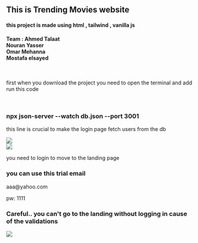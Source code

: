 <h2>This is Trending Movies website</h2>
<h4>this project is made using html , tailwind , vanilla js</h4>
<h4>Team : Ahmed Talaat <br/> Nouran Yasser <br/> Omar Mehanna <br/> Mostafa elsayed</h4>
<br/>
<p>first when you download the project you need to open the terminal and add run this code</p>
<br/>
<h3>npx json-server --watch db.json --port 3001</h3>
<p>this line is crucial to make the login page fetch users from the db</p>
<img src="https://github.com/user-attachments/assets/20890786-3c33-4a2b-b71d-53d2efa8e6d9"/>
<br/>
<img src="https://github.com/user-attachments/assets/caf816c5-095e-4fe0-88c1-aff0ffec5148"/>
<p>you need to login to move to the landing page</p>
<h3>you can use this trial email</h3>
<p>aaa@yahoo.com</p> 
<p>pw: 1111</p> 
<h3>Careful.. you can't go to the landing without logging in cause of the validations </h3>
<img src="https://github.com/user-attachments/assets/32504ef5-9615-423e-870c-3702cc7732a2"/>
